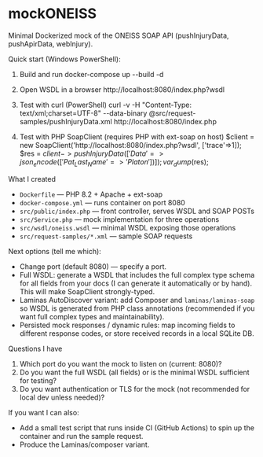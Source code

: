 # mockONEISS

Minimal Dockerized mock of the ONEISS SOAP API (pushInjuryData, pushApirData, webInjury).

Quick start (Windows PowerShell):

1. Build and run
   docker-compose up --build -d

2. Open WSDL in a browser
   http://localhost:8080/index.php?wsdl

3. Test with curl (PowerShell)
   curl -v -H "Content-Type: text/xml;charset=UTF-8" --data-binary @src/request-samples/pushInjuryData.xml http://localhost:8080/index.php

4. Test with PHP SoapClient (requires PHP with ext-soap on host)
   $client = new SoapClient('http://localhost:8080/index.php?wsdl', ['trace'=>1]);
   $res = $client->pushInjuryData(['Data' => json_encode(['Pat_Last_Name'=>'Platon'])]);
   var_dump($res);

What I created
- `Dockerfile` — PHP 8.2 + Apache + ext-soap
- `docker-compose.yml` — runs container on port 8080
- `src/public/index.php` — front controller, serves WSDL and SOAP POSTs
- `src/Service.php` — mock implementation for three operations
- `src/wsdl/oneiss.wsdl` — minimal WSDL exposing those operations
- `src/request-samples/*.xml` — sample SOAP requests

Next options (tell me which):
- Change port (default 8080) — specify a port.
- Full WSDL: generate a WSDL that includes the full complex type schema for all fields from your docs (I can generate it automatically or by hand). This will make SoapClient strongly-typed.
- Laminas AutoDiscover variant: add Composer and `laminas/laminas-soap` so WSDL is generated from PHP class annotations (recommended if you want full complex types and maintainability).
- Persisted mock responses / dynamic rules: map incoming fields to different response codes, or store received records in a local SQLite DB.

Questions I have
1) Which port do you want the mock to listen on (current: 8080)?
2) Do you want the full WSDL (all fields) or is the minimal WSDL sufficient for testing?
3) Do you want authentication or TLS for the mock (not recommended for local dev unless needed)?

If you want I can also:
- Add a small test script that runs inside CI (GitHub Actions) to spin up the container and run the sample request.
- Produce the Laminas/composer variant.

